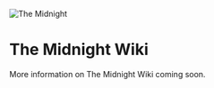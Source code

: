 ![The Midnight](https://raw.githubusercontent.com/Cryptic-Mushroom/The-Midnight/1.16.1/curseforge/front-page-poster.jpg)

# The Midnight Wiki

More information on The Midnight Wiki coming soon.
